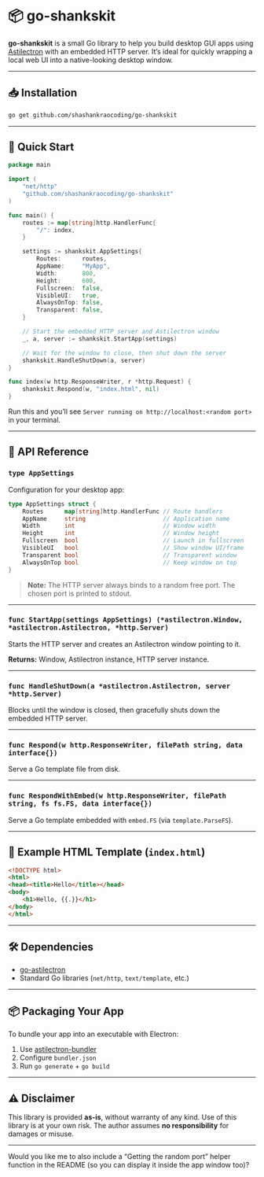 

# 📦 go-shankskit

**go-shankskit** is a small Go library to help you build desktop GUI apps using [Astilectron](https://github.com/asticode/go-astilectron) with an embedded HTTP server.
It’s ideal for quickly wrapping a local web UI into a native-looking desktop window.

---

## 📥 Installation

```bash
go get github.com/shashankraocoding/go-shankskit
```

---

## 🚀 Quick Start

```go
package main

import (
    "net/http"
    "github.com/shashankraocoding/go-shankskit"
)

func main() {
    routes := map[string]http.HandlerFunc{
        "/": index,
    }

    settings := shankskit.AppSettings{
        Routes:      routes,
        AppName:     "MyApp",
        Width:       800,
        Height:      600,
        Fullscreen:  false,
        VisibleUI:   true,
        AlwaysOnTop: false,
        Transparent: false,
    }

    // Start the embedded HTTP server and Astilectron window
    _, a, server := shankskit.StartApp(settings)

    // Wait for the window to close, then shut down the server
    shankskit.HandleShutDown(a, server)
}

func index(w http.ResponseWriter, r *http.Request) {
    shankskit.Respond(w, "index.html", nil)
}
```

Run this and you’ll see `Server running on http://localhost:<random port>` in your terminal.

---

## 🧱 API Reference

### `type AppSettings`

Configuration for your desktop app:

```go
type AppSettings struct {
    Routes      map[string]http.HandlerFunc // Route handlers
    AppName     string                      // Application name
    Width       int                         // Window width
    Height      int                         // Window height
    Fullscreen  bool                        // Launch in fullscreen
    VisibleUI   bool                        // Show window UI/frame
    Transparent bool                        // Transparent window
    AlwaysOnTop bool                        // Keep window on top
}
```

> **Note:** The HTTP server always binds to a random free port.
> The chosen port is printed to stdout.

---

### `func StartApp(settings AppSettings) (*astilectron.Window, *astilectron.Astilectron, *http.Server)`

Starts the HTTP server and creates an Astilectron window pointing to it.

**Returns:**
Window, Astilectron instance, HTTP server instance.

---

### `func HandleShutDown(a *astilectron.Astilectron, server *http.Server)`

Blocks until the window is closed, then gracefully shuts down the embedded HTTP server.

---

### `func Respond(w http.ResponseWriter, filePath string, data interface{})`

Serve a Go template file from disk.

---

### `func RespondWithEmbed(w http.ResponseWriter, filePath string, fs fs.FS, data interface{})`

Serve a Go template embedded with `embed.FS` (via `template.ParseFS`).

---

## 📂 Example HTML Template (`index.html`)

```html
<!DOCTYPE html>
<html>
<head><title>Hello</title></head>
<body>
    <h1>Hello, {{.}}</h1>
</body>
</html>
```

---

## 🛠 Dependencies

* [go-astilectron](https://github.com/asticode/go-astilectron)
* Standard Go libraries (`net/http`, `text/template`, etc.)

---

## 📦 Packaging Your App

To bundle your app into an executable with Electron:

1. Use [astilectron-bundler](https://github.com/asticode/go-astilectron-bundler)
2. Configure `bundler.json`
3. Run `go generate` + `go build`

---

## ⚠️ Disclaimer

This library is provided **as-is**, without warranty of any kind.
Use of this library is at your own risk.
The author assumes **no responsibility** for damages or misuse.

---

Would you like me to also include a “Getting the random port” helper function in the README (so you can display it inside the app window too)?
